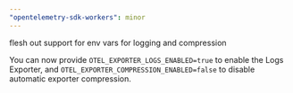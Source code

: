 ```yaml
---
"opentelemetry-sdk-workers": minor
---
```


flesh out support for env vars for logging and compression

You can now provide `OTEL_EXPORTER_LOGS_ENABLED=true` to enable the Logs Exporter, and `OTEL_EXPORTER_COMPRESSION_ENABLED=false` to disable automatic exporter compression.
